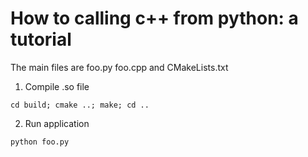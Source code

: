 # How to calling c++ from python: a tutorial

The main files are foo.py foo.cpp and CMakeLists.txt

1. Compile .so file
```
cd build; cmake ..; make; cd ..
```

2. Run application
```
python foo.py
```
 


